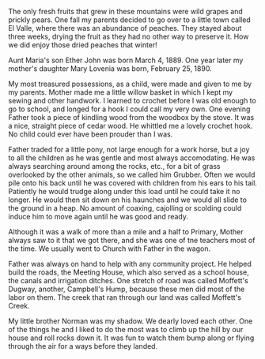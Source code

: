 The only fresh fruits that grew in these mountains were wild grapes and
prickly pears. One fall my parents decided to go over to a little town
called El Valle, where there was an abundance of peaches. They stayed
about three weeks, drying the fruit as they had no other way to preserve
it. How we did enjoy those dried peaches that winter!

Aunt Maria's son Ether John was born March 4, 1889. One year later my
mother's daughter Mary Lovenia was born, February 25, 1890.

My most treasured possessions, as a child, were made and given to me by
my parents. Mother made me a little willow basket in which I kept my
sewing and other handwork. I learned to crochet before I was old enough
to go to school, and longed for a hook I could call my very own. One
evening Father took a piece of kindling wood from the woodbox by the
stove. It was a nice, straight piece of cedar wood. He whittled me a
lovely crochet hook. No child could ever have been prouder than I was.

Father traded for a little pony, not large enough for a work horse,
but a joy to all the children as he was gentle and most always
accomodating. He was always searching around among the rocks, etc.,
for a bit of grass overlooked by the other animals, so we called him
Grubber. Often we would pile onto his back until he was covered with
children from his ears to his tail. Patiently he would trudge along
under this load until he could take it no longer. He would then sit
down en his haunches and we would all slide to the ground in a heap.
No amount of coaxing, cajolling or scolding could induce him to move
again until he was good and ready.

Although it was a walk of more than a mile and a half to Primary, Mother
always saw to it that we got there, and she was one of tne teachers most
of the time. We usually went to Church with Father in the wagon.

Father was always on hand to help with any community project. He helped
build the roads, the Meeting House, which also served as a school house,
the canals and irrigation ditches. One stretch of road was called Moffett's
Dugway, another, Campbell's Hump, because these men did most of the
labor on them. The creek that ran through our land was called Moffett's
Creek.

My little brother Norman was my shadow. We dearly loved each other.
One of the things he and I liked to do the most was to climb up the
hill by our house and roll rocks down it. It was fun to watch them
bump along or flying through the air for a ways before they landed.